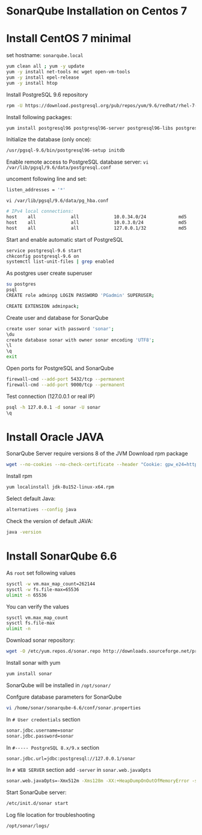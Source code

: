 # SonarQube Installation on Centos 7

# Install CentOS 7 minimal
set hostname: ```sonarqube.local```

```sh
yum clean all ; yum -y update
yum -y install net-tools mc wget open-vm-tools
yum -y install epel-release
yum -y install htop
```
Install PostgreSQL 9.6 repository  
```sh
rpm -U https://download.postgresql.org/pub/repos/yum/9.6/redhat/rhel-7-x86_64/pgdg-centos96-9.6-3.noarch.rpm
```
Install following packages:
```sh
yum install postgresql96 postgresql96-server postgresql96-libs postgresql96-contrib
```
Initialize the database (only once):
```sh
/usr/pgsql-9.6/bin/postgresql96-setup initdb
```
Enable remote access to PostgreSQL database server:
```vi /var/lib/pgsql/9.6/data/postgresql.conf```

uncoment following line and set:
```sh
listen_addresses = '*'
```

```vi /var/lib/pgsql/9.6/data/pg_hba.conf```
```sh
# IPv4 local connections:
host    all             all             10.0.34.0/24            md5
host    all             all             10.0.3.0/24             md5
host    all             all             127.0.0.1/32            md5
```
Start and enable automatic start of PostgreSQL
```sh
service postgresql-9.6 start
chkconfig postgresql-9.6 on
systemctl list-unit-files | grep enabled
```

As postgres user create superuser
```sh
su postgres
psql
CREATE role adminpg LOGIN PASSWORD 'PGadmin' SUPERUSER;
```
```sh
CREATE EXTENSION adminpack;
```
Create user and database for SonarQube
```sh
create user sonar with password 'sonar';
\du
create database sonar with owner sonar encoding 'UTF8';
\l
\q
exit
```
Open ports for PostgreSQL and SonarQube
```sh
firewall-cmd --add-port 5432/tcp --permanent
firewall-cmd --add-port 9000/tcp --permanent
```

Test connection (127.0.0.1 or real IP)
```sh
psql -h 127.0.0.1 -d sonar -U sonar
\q
```
# Install Oracle JAVA
SonarQube Server require versions 8 of the JVM
Download rpm package
```sh
wget --no-cookies --no-check-certificate --header "Cookie: gpw_e24=http%3A%2F%2Fwww.oracle.com%2F; oraclelicense=accept-securebackup-cookie" "http://download.oracle.com/otn-pub/java/jdk/8u152-b16/aa0333dd3019491ca4f6ddbe78cdb6d0/jdk-8u152-linux-x64.rpm"
```
Install rpm
```sh
yum localinstall jdk-8u152-linux-x64.rpm
```
Select default Java:
```sh
alternatives --config java
```
Check the version of default JAVA:
```sh
java -version
```

# Install SonarQube 6.6
As `root` set following values 
```sh
sysctl -w vm.max_map_count=262144
sysctl -w fs.file-max=65536
ulimit -n 65536
```
You can verify the values
```sh
sysctl vm.max_map_count
sysctl fs.file-max
ulimit -n
```
Download sonar repository:
```sh
wget -O /etc/yum.repos.d/sonar.repo http://downloads.sourceforge.net/project/sonar-pkg/rpm/sonar.repo
```
Install sonar with yum
```sh
yum install sonar
```
SonarQube will be installed in `/opt/sonar/`

Confgure database parameters for SonarQube 
```sh
vi /home/sonar/sonarqube-6.6/conf/sonar.properties
```
In `# User credentials` section
```sh
sonar.jdbc.username=sonar
sonar.jdbc.password=sonar
```
In `#----- PostgreSQL 8.x/9.x` section
```sh
sonar.jdbc.url=jdbc:postgresql://127.0.0.1/sonar
```
In `# WEB SERVER` section add `-server` in `sonar.web.javaOpts`
```sh
sonar.web.javaOpts=-Xmx512m -Xms128m -XX:+HeapDumpOnOutOfMemoryError -server
```
Start SonarQube server:
```sh
/etc/init.d/sonar start
```
Log file location for troubleshooting
```sh
/opt/sonar/logs/
```
